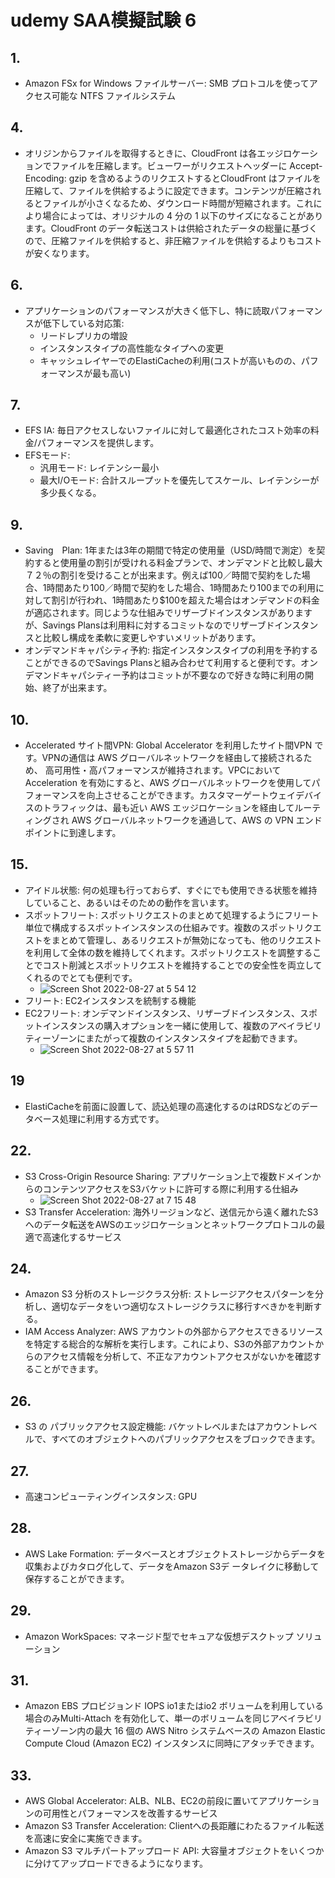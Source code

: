 # udemy SAA模擬試験 6

## 1.
- Amazon FSx for Windows ファイルサーバー: SMB プロトコルを使ってアクセス可能な NTFS ファイルシステム

## 4.
- オリジンからファイルを取得するときに、CloudFront は各エッジロケーションでファイルを圧縮します。ビューワーがリクエストヘッダーに Accept-Encoding: gzip を含めるようのリクエストするとCloudFront はファイルを圧縮して、ファイルを供給するように設定できます。コンテンツが圧縮されるとファイルが小さくなるため、ダウンロード時間が短縮されます。これにより場合によっては、オリジナルの 4 分の 1 以下のサイズになることがあります。CloudFront のデータ転送コストは供給されたデータの総量に基づくので、圧縮ファイルを供給すると、非圧縮ファイルを供給するよりもコストが安くなります。

## 6.
- アプリケーションのパフォーマンスが大きく低下し、特に読取パフォーマンスが低下している対応策:
    - リードレプリカの増設
    - インスタンスタイプの高性能なタイプへの変更
    - キャッシュレイヤーでのElastiCacheの利用(コストが高いものの、パフォーマンスが最も高い)

## 7.
- EFS IA: 毎日アクセスしないファイルに対して最適化されたコスト効率の料金/パフォーマンスを提供します。
- EFSモード:
    - 汎用モード: レイテンシー最小
    - 最大I/Oモード: 合計スループットを優先してスケール、レイテンシーが多少長くなる。

## 9.
- Saving　Plan: 1年または3年の期間で特定の使用量（USD/時間で測定）を契約すると使用量の割引が受けれる料金プランで、オンデマンドと比較し最大７２％の割引を受けることが出来ます。例えば100／時間で契約をした場合、1時間あたり100／時間で契約をした場合、1時間あたり100までの利用に対して割引が行われ、1時間あたり$100を超えた場合はオンデマンドの料金が適応されます。同じような仕組みでリザーブドインスタンスがありますが、Savings Plansは利用料に対するコミットなのでリザーブドインスタンスと比較し構成を柔軟に変更しやすいメリットがあります。
- オンデマンドキャパシティ予約: 指定インスタンスタイプの利用を予約することができるのでSavings Plansと組み合わせて利用すると便利です。オンデマンドキャパシティー予約はコミットが不要なので好きな時に利用の開始、終了が出来ます。

## 10.
- Accelerated サイト間VPN:  Global Accelerator を利用したサイト間VPN です。VPNの通信は AWS グローバルネットワークを経由して接続されるため、 高可用性・高パフォーマンスが維持されます。VPCにおいてAcceleration を有効にすると、AWS グローバルネットワークを使用してパフォーマンスを向上させることができます。カスタマーゲートウェイデバイスのトラフィックは、最も近い AWS エッジロケーションを経由してルーティングされ AWS グローバルネットワークを通過して、AWS の VPN エンドポイントに到達します。   

## 15.
- アイドル状態: 何の処理も行っておらず、すぐにでも使用できる状態を維持していること、あるいはそのための動作を言います。
- スポットフリート: スポットリクエストのまとめて処理するようにフリート単位で構成するスポットインスタンスの仕組みです。複数のスポットリクエストをまとめて管理し、あるリクエストが無効になっても、他のリクエストを利用して全体の数を維持してくれます。スポットリクエストを調整することでコスト削減とスポットリクエストを維持することでの安全性を両立してくれるのでとても便利です。
    - ![Screen Shot 2022-08-27 at 5 54 12](https://user-images.githubusercontent.com/61643054/186989234-22a29eca-cfb8-47ae-a33d-c1c599def2ad.png)
- フリート: EC2インスタンスを統制する機能
- EC2フリート: オンデマンドインスタンス、リザーブドインスタンス、スポットインスタンスの購入オプションを一緒に使用して、複数のアベイラビリティーゾーンにまたがって複数のインスタンスタイプを起動できます。
    - ![Screen Shot 2022-08-27 at 5 57 11](https://user-images.githubusercontent.com/61643054/186989557-c479c402-d7cf-4724-a0a4-b6886947d99b.png)

## 19
- ElastiCacheを前面に設置して、読込処理の高速化するのはRDSなどのデータベース処理に利用する方式です。 

## 22.
- S3 Cross-Origin Resource Sharing: アプリケーション上で複数ドメインからのコンテンツアクセスをS3バケットに許可する際に利用する仕組み
    - ![Screen Shot 2022-08-27 at 7 15 48](https://user-images.githubusercontent.com/61643054/186997610-1b23551f-5ae4-4704-b263-c66326ac36a9.png)
- S3 Transfer Acceleration: 海外リージョンなど、送信元から遠く離れたS3へのデータ転送をAWSのエッジロケーションとネットワークプロトコルの最適で高速化するサービス

## 24.
- Amazon S3 分析のストレージクラス分析: ストレージアクセスパターンを分析し、適切なデータをいつ適切なストレージクラスに移行すべきかを判断する。
- IAM Access Analyzer: AWS アカウントの外部からアクセスできるリソースを特定する総合的な解析を実行します。これにより、S3の外部アカウントからのアクセス情報を分析して、不正なアカウントアクセスがないかを確認することができます。

## 26.
- S3 の パブリックアクセス設定機能: バケットレベルまたはアカウントレベルで、すべてのオブジェクトへのパブリックアクセスをブロックできます。

## 27.
- 高速コンピューティングインスタンス: GPU

## 28.
- AWS Lake Formation: データベースとオブジェクトストレージからデータを収集およびカタログ化して、データをAmazon S3デ ータレイクに移動して保存することができます。

## 29.
- Amazon WorkSpaces: マネージド型でセキュアな仮想デスクトップ ソリューション

## 31.
- Amazon EBS プロビジョンド IOPS io1またはio2 ボリュームを利用している場合のみMulti-Attach を有効化して、単一のボリュームを同じアベイラビリティーゾーン内の最大 16 個の AWS Nitro システムベースの Amazon Elastic Compute Cloud (Amazon EC2) インスタンスに同時にアタッチできます。

## 33.
- AWS Global Accelerator: ALB、NLB、EC2の前段に置いてアプリケーションの可用性とパフォーマンスを改善するサービス
- Amazon S3 Transfer Acceleration: Clientへの長距離にわたるファイル転送を高速に安全に実施できます。
- Amazon S3 マルチパートアップロード API: 大容量オブジェクトをいくつかに分けてアップロードできるようになります。
